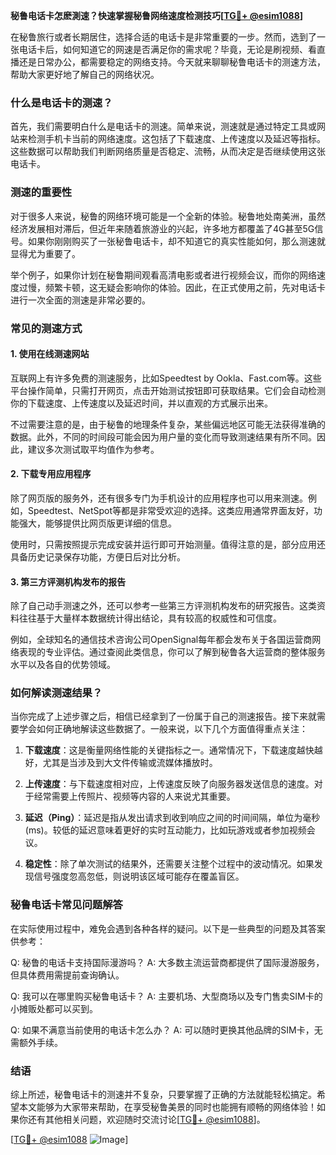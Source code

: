 **秘鲁电话卡怎麽測速？快速掌握秘鲁网络速度检测技巧[[TG💪+ @esim1088](https://t.me/s/esim1088)]**

在秘鲁旅行或者长期居住，选择合适的电话卡是非常重要的一步。然而，选到了一张电话卡后，如何知道它的网速是否满足你的需求呢？毕竟，无论是刷视频、看直播还是日常办公，都需要稳定的网络支持。今天就来聊聊秘鲁电话卡的测速方法，帮助大家更好地了解自己的网络状况。

### 什么是电话卡的测速？

首先，我们需要明白什么是电话卡的测速。简单来说，测速就是通过特定工具或网站来检测手机卡当前的网络速度。这包括了下载速度、上传速度以及延迟等指标。这些数据可以帮助我们判断网络质量是否稳定、流畅，从而决定是否继续使用这张电话卡。

### 测速的重要性

对于很多人来说，秘鲁的网络环境可能是一个全新的体验。秘鲁地处南美洲，虽然经济发展相对滞后，但近年来随着旅游业的兴起，许多地方都覆盖了4G甚至5G信号。如果你刚刚购买了一张秘鲁电话卡，却不知道它的真实性能如何，那么测速就显得尤为重要了。

举个例子，如果你计划在秘鲁期间观看高清电影或者进行视频会议，而你的网络速度过慢，频繁卡顿，这无疑会影响你的体验。因此，在正式使用之前，先对电话卡进行一次全面的测速是非常必要的。

### 常见的测速方式

#### 1. 使用在线测速网站

互联网上有许多免费的测速服务，比如Speedtest by Ookla、Fast.com等。这些平台操作简单，只需打开网页，点击开始测试按钮即可获取结果。它们会自动检测你的下载速度、上传速度以及延迟时间，并以直观的方式展示出来。

不过需要注意的是，由于秘鲁的地理条件复杂，某些偏远地区可能无法获得准确的数据。此外，不同的时间段可能会因为用户量的变化而导致测速结果有所不同。因此，建议多次测试取平均值作为参考。

#### 2. 下载专用应用程序

除了网页版的服务外，还有很多专门为手机设计的应用程序也可以用来测速。例如，Speedtest、NetSpot等都是非常受欢迎的选择。这类应用通常界面友好，功能强大，能够提供比网页版更详细的信息。

使用时，只需按照提示完成安装并运行即可开始测量。值得注意的是，部分应用还具备历史记录保存功能，方便日后对比分析。

#### 3. 第三方评测机构发布的报告

除了自己动手测速之外，还可以参考一些第三方评测机构发布的研究报告。这类资料往往基于大量样本数据统计得出结论，具有较高的权威性和可信度。

例如，全球知名的通信技术咨询公司OpenSignal每年都会发布关于各国运营商网络表现的专业评估。通过查阅此类信息，你可以了解到秘鲁各大运营商的整体服务水平以及各自的优势领域。

### 如何解读测速结果？

当你完成了上述步骤之后，相信已经拿到了一份属于自己的测速报告。接下来就需要学会如何正确地解读这些数据了。一般来说，以下几个方面值得重点关注：

1. **下载速度**：这是衡量网络性能的关键指标之一。通常情况下，下载速度越快越好，尤其是当涉及到大文件传输或流媒体播放时。
   
2. **上传速度**：与下载速度相对应，上传速度反映了向服务器发送信息的速度。对于经常需要上传照片、视频等内容的人来说尤其重要。

3. **延迟（Ping）**：延迟是指从发出请求到收到响应之间的时间间隔，单位为毫秒(ms)。较低的延迟意味着更好的实时互动能力，比如玩游戏或者参加视频会议。

4. **稳定性**：除了单次测试的结果外，还需要关注整个过程中的波动情况。如果发现信号强度忽高忽低，则说明该区域可能存在覆盖盲区。

### 秘鲁电话卡常见问题解答

在实际使用过程中，难免会遇到各种各样的疑问。以下是一些典型的问题及其答案供参考：

Q: 秘鲁的电话卡支持国际漫游吗？
A: 大多数主流运营商都提供了国际漫游服务，但具体费用需提前查询确认。

Q: 我可以在哪里购买秘鲁电话卡？
A: 主要机场、大型商场以及专门售卖SIM卡的小摊贩处都可以买到。

Q: 如果不满意当前使用的电话卡怎么办？
A: 可以随时更换其他品牌的SIM卡，无需额外手续。

### 结语

综上所述，秘鲁电话卡的测速并不复杂，只要掌握了正确的方法就能轻松搞定。希望本文能够为大家带来帮助，在享受秘鲁美景的同时也能拥有顺畅的网络体验！如果你还有其他相关问题，欢迎随时交流讨论[[TG💪+ @esim1088](https://t.me/s/esim1088)]。

[[TG💪+ @esim1088](https://t.me/s/esim1088) ![Image](https://i.postimg.cc/4NQfJmqS/Snipaste-2025-05-13-00-14-12.png)]